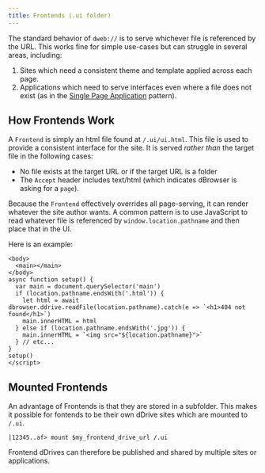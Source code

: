 ```yaml
---
title: Frontends (.ui folder)
---
```


The standard behavior of `dweb://` is to serve whichever file is referenced by the URL. This works fine for simple use-cases but can struggle in several areas, including:

1. Sites which need a consistent theme and template applied across each page.
2. Applications which need to serve interfaces even where a file does not exist (as in the [Single Page Application](https://en.wikipedia.org/wiki/Single-page_application) pattern).

## How Frontends Work
A `Frontend` is simply an html file found at `/.ui/ui.html`. This file is used to provide a consistent interface for the site. It is served _rather_ _than_ the target file in the following cases:

* No file exists at the target URL or if the target URL is a folder
* The `Accept` header includes text/html (which indicates dBrowser is asking for a `page`).

Because the `Frontend` effectively overrides all page-serving, it can render whatever the site author wants. A common pattern is to use JavaScript to read whatever file is referenced by `window.location.pathname` and then place that in the UI.

Here is an example:

```markup title="/.ui/ui.html"
<body>
  <main></main>
</body>
async function setup() {
  var main = document.querySelector('main')
  if (location.pathname.endsWith('.html')) {
    let html = await dbrowser.ddrive.readFile(location.pathname).catch(e => `<h1>404 not found</h1>`)
    main.innerHTML = html
  } else if (location.pathname.endsWith('.jpg')) {
    main.innerHTML = `<img src="${location.pathname}">`
  } // etc...
}
setup()
</script>
```

## Mounted Frontends
An advantage of Frontends is that they are stored in a subfolder. This makes it possible for fontends to be their own dDrive sites which are mounted to `/.ui`.

```markup
|12345..af> mount $my_frontend_drive_url /.ui
```

Frontend dDrives can therefore be published and shared by multiple sites or applications.